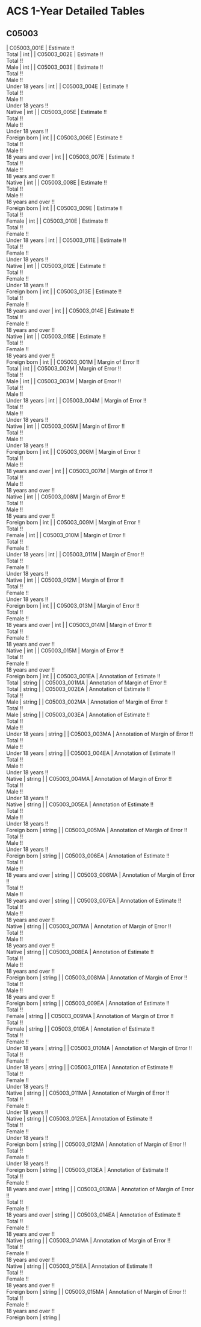 # ACS 1-Year Detailed Tables

## C05003

| C05003_001E | Estimate !!<br>Total | int |
| C05003_002E | Estimate !!<br>Total !!<br>Male | int |
| C05003_003E | Estimate !!<br>Total !!<br>Male !!<br>Under 18 years | int |
| C05003_004E | Estimate !!<br>Total !!<br>Male !!<br>Under 18 years !!<br>Native | int |
| C05003_005E | Estimate !!<br>Total !!<br>Male !!<br>Under 18 years !!<br>Foreign born | int |
| C05003_006E | Estimate !!<br>Total !!<br>Male !!<br>18 years and over | int |
| C05003_007E | Estimate !!<br>Total !!<br>Male !!<br>18 years and over !!<br>Native | int |
| C05003_008E | Estimate !!<br>Total !!<br>Male !!<br>18 years and over !!<br>Foreign born | int |
| C05003_009E | Estimate !!<br>Total !!<br>Female | int |
| C05003_010E | Estimate !!<br>Total !!<br>Female !!<br>Under 18 years | int |
| C05003_011E | Estimate !!<br>Total !!<br>Female !!<br>Under 18 years !!<br>Native | int |
| C05003_012E | Estimate !!<br>Total !!<br>Female !!<br>Under 18 years !!<br>Foreign born | int |
| C05003_013E | Estimate !!<br>Total !!<br>Female !!<br>18 years and over | int |
| C05003_014E | Estimate !!<br>Total !!<br>Female !!<br>18 years and over !!<br>Native | int |
| C05003_015E | Estimate !!<br>Total !!<br>Female !!<br>18 years and over !!<br>Foreign born | int |
| C05003_001M | Margin of Error !!<br>Total | int |
| C05003_002M | Margin of Error !!<br>Total !!<br>Male | int |
| C05003_003M | Margin of Error !!<br>Total !!<br>Male !!<br>Under 18 years | int |
| C05003_004M | Margin of Error !!<br>Total !!<br>Male !!<br>Under 18 years !!<br>Native | int |
| C05003_005M | Margin of Error !!<br>Total !!<br>Male !!<br>Under 18 years !!<br>Foreign born | int |
| C05003_006M | Margin of Error !!<br>Total !!<br>Male !!<br>18 years and over | int |
| C05003_007M | Margin of Error !!<br>Total !!<br>Male !!<br>18 years and over !!<br>Native | int |
| C05003_008M | Margin of Error !!<br>Total !!<br>Male !!<br>18 years and over !!<br>Foreign born | int |
| C05003_009M | Margin of Error !!<br>Total !!<br>Female | int |
| C05003_010M | Margin of Error !!<br>Total !!<br>Female !!<br>Under 18 years | int |
| C05003_011M | Margin of Error !!<br>Total !!<br>Female !!<br>Under 18 years !!<br>Native | int |
| C05003_012M | Margin of Error !!<br>Total !!<br>Female !!<br>Under 18 years !!<br>Foreign born | int |
| C05003_013M | Margin of Error !!<br>Total !!<br>Female !!<br>18 years and over | int |
| C05003_014M | Margin of Error !!<br>Total !!<br>Female !!<br>18 years and over !!<br>Native | int |
| C05003_015M | Margin of Error !!<br>Total !!<br>Female !!<br>18 years and over !!<br>Foreign born | int |
| C05003_001EA | Annotation of Estimate !!<br>Total | string |
| C05003_001MA | Annotation of Margin of Error !!<br>Total | string |
| C05003_002EA | Annotation of Estimate !!<br>Total !!<br>Male | string |
| C05003_002MA | Annotation of Margin of Error !!<br>Total !!<br>Male | string |
| C05003_003EA | Annotation of Estimate !!<br>Total !!<br>Male !!<br>Under 18 years | string |
| C05003_003MA | Annotation of Margin of Error !!<br>Total !!<br>Male !!<br>Under 18 years | string |
| C05003_004EA | Annotation of Estimate !!<br>Total !!<br>Male !!<br>Under 18 years !!<br>Native | string |
| C05003_004MA | Annotation of Margin of Error !!<br>Total !!<br>Male !!<br>Under 18 years !!<br>Native | string |
| C05003_005EA | Annotation of Estimate !!<br>Total !!<br>Male !!<br>Under 18 years !!<br>Foreign born | string |
| C05003_005MA | Annotation of Margin of Error !!<br>Total !!<br>Male !!<br>Under 18 years !!<br>Foreign born | string |
| C05003_006EA | Annotation of Estimate !!<br>Total !!<br>Male !!<br>18 years and over | string |
| C05003_006MA | Annotation of Margin of Error !!<br>Total !!<br>Male !!<br>18 years and over | string |
| C05003_007EA | Annotation of Estimate !!<br>Total !!<br>Male !!<br>18 years and over !!<br>Native | string |
| C05003_007MA | Annotation of Margin of Error !!<br>Total !!<br>Male !!<br>18 years and over !!<br>Native | string |
| C05003_008EA | Annotation of Estimate !!<br>Total !!<br>Male !!<br>18 years and over !!<br>Foreign born | string |
| C05003_008MA | Annotation of Margin of Error !!<br>Total !!<br>Male !!<br>18 years and over !!<br>Foreign born | string |
| C05003_009EA | Annotation of Estimate !!<br>Total !!<br>Female | string |
| C05003_009MA | Annotation of Margin of Error !!<br>Total !!<br>Female | string |
| C05003_010EA | Annotation of Estimate !!<br>Total !!<br>Female !!<br>Under 18 years | string |
| C05003_010MA | Annotation of Margin of Error !!<br>Total !!<br>Female !!<br>Under 18 years | string |
| C05003_011EA | Annotation of Estimate !!<br>Total !!<br>Female !!<br>Under 18 years !!<br>Native | string |
| C05003_011MA | Annotation of Margin of Error !!<br>Total !!<br>Female !!<br>Under 18 years !!<br>Native | string |
| C05003_012EA | Annotation of Estimate !!<br>Total !!<br>Female !!<br>Under 18 years !!<br>Foreign born | string |
| C05003_012MA | Annotation of Margin of Error !!<br>Total !!<br>Female !!<br>Under 18 years !!<br>Foreign born | string |
| C05003_013EA | Annotation of Estimate !!<br>Total !!<br>Female !!<br>18 years and over | string |
| C05003_013MA | Annotation of Margin of Error !!<br>Total !!<br>Female !!<br>18 years and over | string |
| C05003_014EA | Annotation of Estimate !!<br>Total !!<br>Female !!<br>18 years and over !!<br>Native | string |
| C05003_014MA | Annotation of Margin of Error !!<br>Total !!<br>Female !!<br>18 years and over !!<br>Native | string |
| C05003_015EA | Annotation of Estimate !!<br>Total !!<br>Female !!<br>18 years and over !!<br>Foreign born | string |
| C05003_015MA | Annotation of Margin of Error !!<br>Total !!<br>Female !!<br>18 years and over !!<br>Foreign born | string |

